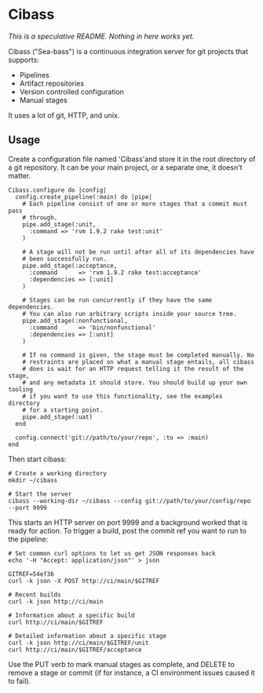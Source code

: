 Cibass
======

*This is a speculative README. Nothing in here works yet.*

Cibass ("Sea-bass") is a continuous integration server for git projects that supports:

* Pipelines
* Artifact repositories
* Version controlled configuration
* Manual stages

It uses a lot of git, HTTP, and unix.

Usage
-----

Create a configuration file named 'Cibass'and store it in the root directory of
a git repository. It can be your main project, or a separate one, it doesn't
matter.

    Cibass.configure do |config|
      config.create_pipeline(:main) do |pipe|
        # Each pipeline consist of one or more stages that a commit must pass
        # through.
        pipe.add_stage(:unit,
          :command => 'rvm 1.9.2 rake test:unit'
        )

        # A stage will not be run until after all of its dependencies have
        # been successfully run.
        pipe.add_stage(:acceptance,
          :command      => 'rvm 1.9.2 rake test:acceptance'
          :dependencies => [:unit]
        )

        # Stages can be run concurrently if they have the same dependencies.
        # You can also run arbitrary scripts inside your source tree.
        pipe.add_stage(:nonfunctional,
          :command      => 'bin/nonfunctional'
          :dependencies => [:unit]
        )

        # If no command is given, the stage must be completed manually. No
        # restraints are placed on what a manual stage entails, all cibass
        # does is wait for an HTTP request telling it the result of the stage,
        # and any metadata it should store. You should build up your own tooling
        # if you want to use this functionality, see the examples directory
        # for a starting point.
        pipe.add_stage(:uat)
      end

      config.connect('git://path/to/your/repo', :to => :main)
    end

Then start cibass:

    # Create a working directory
    mkdir ~/cibass

    # Start the server
    cibass --working-dir ~/cibass --config git://path/to/your/config/repo --port 9999

This starts an HTTP server on port 9999 and a background worked that is ready
for action. To trigger a build, post the commit ref you want to run to the
pipeline:

    # Set common curl options to let us get JSON responses back
    echo '-H "Accept: application/json"' > json

    GITREF=54ef36
    curl -k json -X POST http://ci/main/$GITREF

    # Recent builds
    curl -k json http://ci/main

    # Information about a specific build
    curl http://ci/main/$GITREF

    # Detailed information about a specific stage
    curl -k json http://ci/main/$GITREF/unit
    curl http://ci/main/$GITREF/acceptance

Use the PUT verb to mark manual stages as complete, and DELETE to remove a
stage or commit (if for instance, a CI environment issues caused it to fail).
